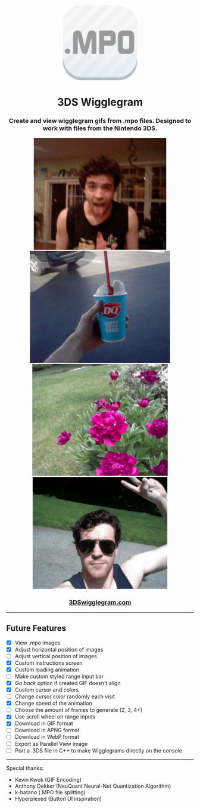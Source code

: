 <div align="center">
    <img src="https://github.com/ssambender/3ds-mpo-gif/blob/main/icon.png?raw=true" height="200px">
</div>

<h1 align="center">3DS Wigglegram</h1>

<h3 align="center">Create and view wigglegram gifs from .mpo files. Designed to work with files from the Nintendo 3DS.</h3>

<div align="center">
    <img src="https://github.com/ssambender/3ds-mpo-gif/blob/main/sam_wigglegram_100.gif?raw=true" height="300px"> <img src="https://github.com/ssambender/3ds-mpo-gif/blob/main/DQ_wigglegram_100.gif?raw=true" height="300px">
  <img src="https://github.com/ssambender/3ds-mpo-gif/blob/main/rose_wigglegram_100.gif?raw=true" height="300px"> <img src="https://github.com/ssambender/3ds-mpo-gif/blob/main/peace_wigglegram_100.gif?raw=true" height="300px">
</div>

<h3 align="center">
    <a href="https://othersites-ff76d.web.app"><strong>3DSwigglegram.com</strong></a>
</h3>

___

## Future Features

- [x] View .mpo images
- [x] Adjust horizontal position of images
- [ ] Adjust vertical position of images
- [x] Custom instructions screen
- [x] Custom loading animation
- [ ] Make custom styled range input bar
- [x] _Go back_ option if created GIF doesn't align
- [x] Custom cursor and colors
- [ ] Change cursor color randomly each visit
- [x] Change speed of the animation
- [ ] Choose the amount of frames to generate (2, 3, 4+)
- [x] Use scroll wheel on range inputs
- [x] Download in GIF format
- [ ] Download in APNG format
- [ ] Download in WebP format
- [ ] Export as Parallel View image
- [ ] Port a .3DS file in C++ to make Wigglegrams directly on the console

___

Special thanks:
- Kevin Kwok (GIF Encoding)
- Anthony Dekker (NeuQuant Neural-Net Quantization Algorithm)
- k-hatano (.MPO file splitting)
- Hyperplexed (Button UI inspiration)
